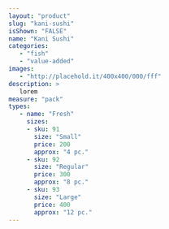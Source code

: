 ```yaml
---
layout: "product"
slug: "kani-sushi"
isShown: "FALSE"
name: "Kani Sushi"
categories:
   - "fish"
   - "value-added"
images:
   - "http://placehold.it/400x400/000/fff"
description: >
   lorem
measure: "pack"
types: 
   - name: "Fresh"
     sizes: 
     - sku: 91
       size: "Small"
       price: 200
       approx: "4 pc."
     - sku: 92
       size: "Regular"
       price: 300
       approx: "8 pc."
     - sku: 93
       size: "Large"
       price: 400
       approx: "12 pc."
---
```

